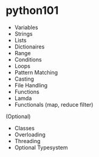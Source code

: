 # python101

- Variables
- Strings
- Lists
- Dictionaires 
- Range
- Conditions
- Loops
- Pattern Matching
- Casting
- File Handling
- Functions 
- Lamda
- Functionals (map, reduce filter)

(Optional)
- Classes
- Overloading
- Threading
- Optional Typesystem
